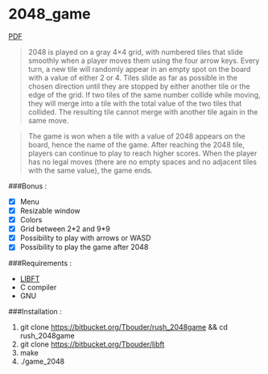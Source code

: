 # 2048_game

[PDF](https://mega.nz/#!Bl5hUbhR!uA8NeTg06cP_qEm8dQ-uWglwQNLgE2e8qSE0dzMdVHY)

>2048 is played on a gray 4×4 grid, with numbered tiles that slide smoothly when a player moves them using the four arrow keys. Every turn, a new tile will randomly appear in an empty spot on the board with a value of either 2 or 4. Tiles slide as far as possible in the chosen direction until they are stopped by either another tile or the edge of the grid. If two tiles of the same number collide while moving, they will merge into a tile with the total value of the two tiles that collided. The resulting tile cannot merge with another tile again in the same move.

>The game is won when a tile with a value of 2048 appears on the board, hence the name of the game. After reaching the 2048 tile, players can continue to play to reach higher scores. When the player has no legal moves (there are no empty spaces and no adjacent tiles with the same value), the game ends.

###Bonus :  
- [x] Menu  
- [x] Resizable window  
- [x] Colors  
- [x] Grid between 2\*2 and 9\*9  
- [x] Possibility to play with arrows or WASD  
- [x] Possibility to play the game after 2048  

###Requirements :  
- [LIBFT](https://bitbucket.org/Tbouder/libft)   
- C compiler  
- GNU  

###Installation :  
1. git clone https://bitbucket.org/Tbouder/rush_2048game && cd rush_2048game  
2. git clone https://bitbucket.org/Tbouder/libft  
3. make  
4. ./game_2048